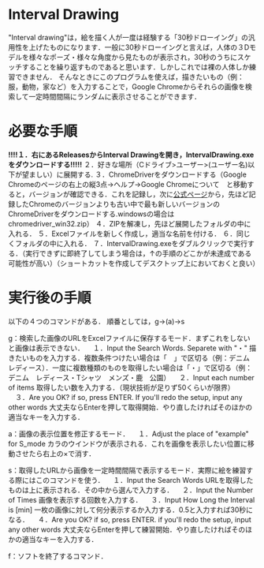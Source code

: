 # Interval Drawing
"Interval drawing"は，絵を描く人が一度は経験する「30秒ドローイング」の汎用性を上げたものになります．一般に30秒ドローイングと言えば，人体の３Dモデルを様々なポーズ・様々な角度から見たものが表示され，30秒のうちにスケッチすることを繰り返すものであると思います．しかしこれでは裸の人体しか練習できません．
そんなときにこのプログラムを使えば，描きたいもの（例：服，動物，家など）を入力することで，Google Chromeからそれらの画像を検索して一定時間間隔にランダムに表示させることができます．

# 必要な手順
**!!!!１．右にあるReleasesからInterval Drawingを開き，IntervalDrawing.exeをダウンロードする!!!!!**
２．好きな場所（Cドライブ>ユーザー>(ユーザー名)以下が望ましい）に展開する.
３．ChromeDriverをダウンロードする（Google Chromeのページの右上の縦3点→ヘルプ→Google Chromeについて　と移動すると，バージョンが確認できる．これを記録し，次に[公式ページ](https://chromedriver.chromium.org/downloads)から，先ほど記録したChromeのバージョンよりも古い中で最も新しいバージョンのChromeDriverをダウンロードする.windowsの場合はchromedriver_win32.zip）
４．ZIPを解凍し，先ほど展開したフォルダの中に入れる．
５．Excelファイルを新しく作成し，適当な名前を付ける．
６．同じくフォルダの中に入れる．
７．IntervalDrawing.exeをダブルクリックで実行する．（実行できずに即終了してしまう場合は，↑の手順のどこかが未達成である可能性が高い）（ショートカットを作成してデスクトップ上においておくと良い）

# 実行後の手順
以下の４つのコマンドがある．
順番としては，g→(a)→s

g：検索した画像のURLをExcelファイルに保存するモード．まずこれをしないと画像は表示できない．
　１．Input the Search Words. Separete with "・"
    描きたいものを入力する．複数条件つけたい場合は「　」で区切る（例：デニム　レディース）．一度に複数種類のものを取得したい場合は「・」で区切る（例：デニム　レディース・Tシャツ　メンズ・鹿　公園）
　２．Input each number of items
    取得したい数を入力する．（現状技術が足りず50くらいが限界）
　３．Are you OK? if so, press ENTER. If you'll redo the setup, input any other words
    大丈夫ならEnterを押して取得開始．やり直したければそのほかの適当なキーを入力する．

a：画像の表示位置を修正するモード．
　１．Adjust the place of \"example\" for S_mode
    カラのウインドウが表示される．これを画像を表示したい位置に移動させたら右上の×で消す．

s：取得したURLから画像を一定時間間隔で表示するモード．実際に絵を練習する際にはこのコマンドを使う．
　１．Input the Search Words
    URLを取得したものは上に表示される．その中から選んで入力する．
　２．Input the Number of Times
    画像を表示する回数を入力する．
　３．Input How Long the Interval is [min]
    一枚の画像に対して何分表示するか入力する．0.5と入力すれば30秒になる．
　４．Are you OK? if so, press ENTER. if you'll redo the setup, input any other words
    大丈夫ならEnterを押して練習開始．やり直したければそのほかの適当なキーを入力する．

f：ソフトを終了するコマンド．
